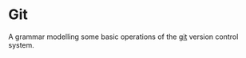 # Git

A grammar modelling some basic operations of the [git](https://git-scm.com/) version control system.
